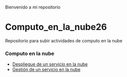 Bienvenido a mi repositorio
# Computo_en_la_nube26
Repositorio para subir actividades de computo en la nube

<html>
  

<body>
  <h3> Computo en la nube</h3>
  <ul>
    <li> <a href="https://scortes4.github.io/Computo_en_la_nube26/Despliegue.html" target="_blanck">Despliegue de un servicio en la nube</a> </li>
    <li> <a href="https://scortes4.github.io/Computo_en_la_nube26/Gestion.html" target="_blanck">Gestión de un servicio en la nube</a> </li>
  </ul>
  
 </body>
  
</html>

